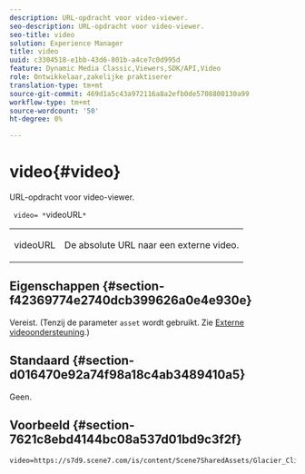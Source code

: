 ```yaml
---
description: URL-opdracht voor video-viewer.
seo-description: URL-opdracht voor video-viewer.
seo-title: video
solution: Experience Manager
title: video
uuid: c3304518-e1bb-43d6-801b-a4ce7c0d995d
feature: Dynamic Media Classic,Viewers,SDK/API,Video
role: Ontwikkelaar,zakelijke praktiserer
translation-type: tm+mt
source-git-commit: 469d1a5c43a972116a8a2efb0de5708800130a99
workflow-type: tm+mt
source-wordcount: '50'
ht-degree: 0%

---
```



# video{#video}

URL-opdracht voor video-viewer.

` video= *`videoURL`*`

<table id="table_C616483932C2482CA9794DDD7313FD7C"> 
 <tbody> 
  <tr> 
   <td colname="col1"> <p> <span class="codeph"> <span class="varname"> videoURL</span> </span> </p> </td> 
   <td colname="col2"> <p> De absolute URL naar een externe video. </p> </td> 
  </tr> 
 </tbody> 
</table>

## Eigenschappen {#section-f42369774e2740dcb399626a0e4e930e}

Vereist. (Tenzij de parameter `asset` wordt gebruikt. Zie [Externe videoondersteuning](../../../c-html5-s7-aem-asset-viewers/c-html5-video-reference/r-html5-video-viewer-20-external-video-support.md#concept-22c67fee43274a29b28ee16770b1b1f3).)

## Standaard {#section-d016470e92a74f98a18c4ab3489410a5}

Geen.

## Voorbeeld {#section-7621c8ebd4144bc08a537d01bd9c3f2f}

```
video=https://s7d9.scene7.com/is/content/Scene7SharedAssets/Glacier_Climber_MP4
```

